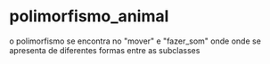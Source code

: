 # polimorfismo_animal

o polimorfismo se encontra no "mover" e "fazer_som" onde
onde se apresenta de diferentes formas entre as subclasses

